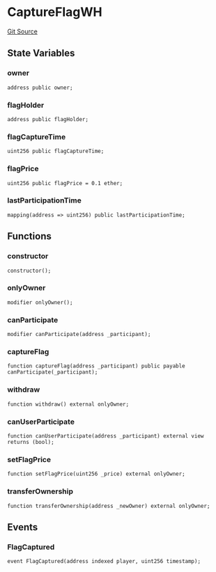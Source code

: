 # CaptureFlagWH
[Git Source](https://github.com-smastropiero/SherryLabs/sherry-contracts/blob/7488ae397dbcaa4df700f0dbbfff7f6537916c5a/contracts/examples/wormhole/CaptureFlagWH.sol)


## State Variables
### owner

```solidity
address public owner;
```


### flagHolder

```solidity
address public flagHolder;
```


### flagCaptureTime

```solidity
uint256 public flagCaptureTime;
```


### flagPrice

```solidity
uint256 public flagPrice = 0.1 ether;
```


### lastParticipationTime

```solidity
mapping(address => uint256) public lastParticipationTime;
```


## Functions
### constructor


```solidity
constructor();
```

### onlyOwner


```solidity
modifier onlyOwner();
```

### canParticipate


```solidity
modifier canParticipate(address _participant);
```

### captureFlag


```solidity
function captureFlag(address _participant) public payable canParticipate(_participant);
```

### withdraw


```solidity
function withdraw() external onlyOwner;
```

### canUserParticipate


```solidity
function canUserParticipate(address _participant) external view returns (bool);
```

### setFlagPrice


```solidity
function setFlagPrice(uint256 _price) external onlyOwner;
```

### transferOwnership


```solidity
function transferOwnership(address _newOwner) external onlyOwner;
```

## Events
### FlagCaptured

```solidity
event FlagCaptured(address indexed player, uint256 timestamp);
```

